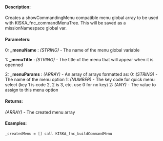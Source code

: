 #### Description:
Creates a showCommandingMenu compatible menu global array to be used with KISKA_fnc_commandMenuTree. This will be saved as a missionNamespace global var.

#### Parameters:
0: **_menuName** : *(STRING)* - The name of the menu global variable

1: **_menuTitle** : *(STRING)* - The title of the menu that will appear when it is openned

2: **_menuParams** : *(ARRAY)* - An array of arrays formatted as:
0: *(STRING)* - The name of the menu option
1: *(NUMBER)* - The key code for quick menu select (key 1 is code 2, 2 is 3, etc. use 0 for no key)
2: *(ANY)* - The value to assign to this menu option

#### Returns:
*(ARRAY)* - The created menu array

#### Examples:
```sqf
_createdMenu = [] call KISKA_fnc_buildCommandMenu
```

